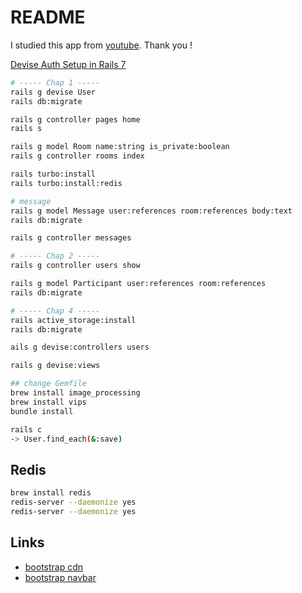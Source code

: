 # README

I studied this app from [youtube](https://www.youtube.com/watch?v=UvTLumcEMgU&list=PL3mtAHT_eRex1sJI2uoTBgFT3qAXFbEcy&ab_channel=Deanin).
Thank you !

[Devise Auth Setup in Rails 7](https://betterprogramming.pub/devise-auth-setup-in-rails-7-44240aaed4be)

```sh
# ----- Chap 1 -----
rails g devise User
rails db:migrate

rails g controller pages home
rails s

rails g model Room name:string is_private:boolean
rails g controller rooms index

rails turbo:install
rails turbo:install:redis

# message
rails g model Message user:references room:references body:text
rails db:migrate

rails g controller messages

# ----- Chap 2 -----
rails g controller users show

rails g model Participant user:references room:references
rails db:migrate

# ----- Chap 4 -----
rails active_storage:install
rails db:migrate

ails g devise:controllers users

rails g devise:views

## change Gemfile
brew install image_processing
brew install vips
bundle install

rails c
-> User.find_each(&:save)
```

## Redis

```sh
brew install redis
redis-server --daemonize yes
redis-server --daemonize yes
```

## Links

-   [bootstrap cdn](https://getbootstrap.jp/docs/5.0/getting-started/introduction/)
-   [bootstrap navbar](https://getbootstrap.jp/docs/5.0/components/navbar/)
